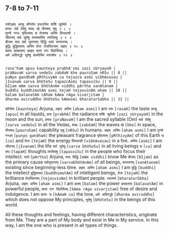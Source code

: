 ## 7-8 to 7-11


```shloka-sa

रसोऽहम् अप्सु कौन्तेय प्रभाऽस्मि शशि सूर्ययोः ।
प्रणवः सर्व वेदेषु शब्दः खे पौरुषम् नृषु ॥ ८ ॥
पुण्यो गन्धः पृथिव्याम् च तेजश्च अस्मि विभावसौ ।
जीवनम् सर्व भूतेषु तपश्चास्मि तपस्विषु ॥ ९ ॥
बीजम् माम् सर्व भूतानाम् विद्धि पार्थ सनातनम् ।
बुद्धि बुद्धिमताम् अस्मि तेजः तेजस्विनाम् अहम् ॥ १० ॥
बलम् बलवताम् चाहम् काम राग विवर्जितम् ।
धर्म अविरुद्धो भूतेषु कामोस्मि भरतर्षभ ॥ ११ ॥

```
```shloka-sa-hk

raso'ham apsu kaunteya prabhA'smi zazi sUryayoH |
praNavaH sarva vedeSu zabdaH khe pauruSam nRSu || 8 ||
puNyo gandhaH pRthivyAm ca tejazca asmi vibhAvasau |
jIvanam sarva bhUteSu tapazcAsmi tapasviSu || 9 ||
bIjam mAm sarva bhUtAnAm viddhi pArtha sanAtanam |
buddhi buddhimatAm asmi tejaH tejasvinAm aham || 10 ||
balam balavatAm cAham kAma rAga vivarjitam |
dharma aviruddho bhUteSu kAmosmi bharatarSabha || 11 ||

```
`कौन्तेय` `[kaunteya]` Arjuna, `अहम् अस्मि` `[aham asmi]` I am `रसः` `[rasaH]` the taste `अप्सु` `[apsu]` in all liquids, `प्रभा` `[prabhA]` the radiance `शशि सूर्ययोः` `[zazi sUryayoH]` in the moon and the sun, `प्रणवः` `[praNavaH]` I am the sacred syllable (Om) `सर्व वेदेषु` `[sarva vedeSu]` in all the Vedas, `शब्दः` `[zabdaH]` the waves `खे` `[khe]` in space, `पौरुषम्` `[pauruSam]` capability `नृषु` `[nRSu]` in humans.
`अहम् अस्मि` `[aham asmi]` I am `पुन्यो गन्धम्` `[punyo gandham]` the pleasant fragrance `पृथिव्याम्` `[pRthivyAm]` of this Earth `च` `[ca]` and `तेजः` `[tejaH]` the energy `विभावसौ` `[vibhAvasau]` in a fire. `अस्मि` `[asmi]` I am `जीवनम्` `[jIvanam]` the life `सर्व भूतेषु` `[sarva bhUteSu]` in all living beings `च` `[ca]` and `तपः` `[tapaH]` thoughts `तपस्विषु` `[tapasviSu]` in the people who focus their intellect.
`पार्थ` `[pArtha]` Arjuna, `माम् विद्धि` `[mAm viddhi]` know Me `बीजम्` `[bIjam]` as the primary cause `सर्वभूतानाम्` `[sarvabhUtAnAm]` of all beings, `सनातनम्` `[sanAtanam]` existing since beginning-less time. `अहम् अस्मि` `[aham asmi]` I am `बुद्धि` `[buddhi]` the intellect `बुद्धिमताम्` `[buddhimatAm]` of intelligent beings, `तेजः` `[tejaH]` the brilliance `तेजस्विनाम्` `[tejasvinAm]` in brilliant people.
`भरतर्ष्भ` `[bharatarSbha]` Arjuna, `अहम् अस्मि` `[aham asmi]` I am `बलम्` `[balam]` the power `बलवताम्` `[balavatAm]` in powerful people, `काम राग विवर्जितम्` `[kAma rAga vivarjitam]` free of desire and indulgence. I am `कामः च` `[kAmaH ca]` the love, `धर्म अविरुद्धो` `[dharma aviruddho]` which does not oppose My principles, `भूतेषु` `[bhUteSu]` in the beings of this world.

All these thoughts and feelings, having different characteristics, originate from Me. They are a part of My body and exist in Me in My service. In this way, I am the one who is present in all types of things.


